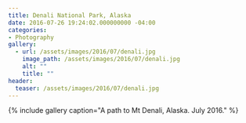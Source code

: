 ```yaml
---
title: Denali National Park, Alaska
date: 2016-07-26 19:24:02.000000000 -04:00
categories:
- Photography
gallery:
  - url: /assets/images/2016/07/denali.jpg
    image_path: /assets/images/2016/07/denali.jpg
    alt: ""
    title: ""
header:
  teaser: /assets/images/2016/07/denali.jpg
---
```


{% include gallery caption="A path to Mt Denali, Alaska. July 2016." %}
